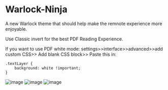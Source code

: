 # Warlock-Ninja
A new Warlock theme that should help make the remnote experience more enjoyable. 

Use Classic invert for the best PDF Reading Experience. 

If you want to use PDF white mode:
settings>>interface>>advanced>>add custom CSS>> Add blank CSS block>> Paste this in:
```
.textLayer {
    background: white !important;
}
```

![image](https://github.com/AkiraTheSquid/Warlock-Ninja/assets/87283170/947060eb-6c3e-4e10-8612-d95c19c4faa0)
![image](https://github.com/AkiraTheSquid/Warlock-Ninja/assets/87283170/3f736588-f1fe-461b-88c8-c744ab306d57)
![image](https://github.com/AkiraTheSquid/Warlock-Ninja/assets/87283170/54646a53-7d90-408b-a9f2-22b78ed15c94)
